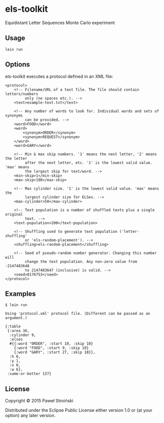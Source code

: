 # els-toolkit

Equidistant Letter Sequences Monte Carlo experiment

## Usage

    lein run

## Options

els-toolkit executes a protocol defined in an XML file:

    <protocol>
        <!-- Filename/URL of a text file. The file should contain letters/numbers
             only (no spaces etc.). -->
        <text>example-text.txt</text>

        <!-- Any number of words to look for. Individual words and sets of synonyms
             can be provided. -->
        <word>FOOD</word>
        <word>
            <synonym>ORDER</synonym>
            <synonym>REQUEST</synonym>
        </word>
        <word>GARY</word>

        <!-- Min & max skip numbers. '1' means the next letter, '2' means the letter
             after the next letter, etc. '1' is the lowest valid value. 'max' means
             the largest skip for text/word. -->
        <min-skip>1</min-skip>
        <max-skip>100</max-skip>

        <!-- Max cylinder size. '1' is the lowest valid value. 'max' means the
             largest cylinder size for ELSes. -->
        <max-cylinder>50</max-cylinder>

        <!-- Text population is a number of shuffled texts plus a single original
             text. -->
        <text-population>200</text-population>

        <!-- Shuffling used to generate text population ('letter-shuffling'
             or 'els-random-placement'). -->
        <shuffling>els-random-placement</shuffling>

        <!-- Seed of pseudo-random number generator. Changing this number will
             change the text population. Any non-zero value from -2147483648
             to 2147483647 (inclusive) is valid. -->
        <seed>8176753</seed>
    </protocol>

## Examples

    $ lein run

    Using 'protocol.xml' protocol file. (Different can be passed as an argument.)

    {:table
     {:area 36,
      :cylinder 9,
      :elses
      #{{:word "ORDER", :start 10, :skip 10}
        {:word "FOOD", :start 9, :skip 10}
        {:word "GARY", :start 27, :skip 10}},
      :h 6,
      :y 1,
      :x 0,
      :w 6},
     :same-or-better 137}

## License

Copyright © 2015 Paweł Stroiński

Distributed under the Eclipse Public License either version 1.0 or (at
your option) any later version.
